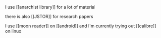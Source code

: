 I use [[anarchist library]] for a lot of material

there is also [[JSTOR]] for research papers

I use [[moon reader]] on [[android]] and I'm currently trying out [[calibre]] on linux